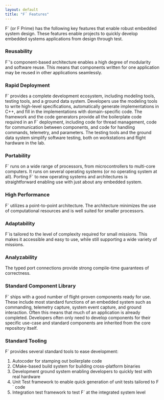 ```yaml
---
layout: default
title: "F´ Features"
---
```


F´ (or F Prime) has the following key features that enable robust embedded system design. These features enable projects to quickly
develop embedded systems applications from design through test.

### Reusability

F´'s component-based architecture enables a high degree of modularity and software reuse. This means that components
written for one application may be reused in other applications seamlessly.

### Rapid Deployment

F´ provides a complete development ecosystem, including modeling tools, testing tools, and a ground data system.
Developers use the modeling tools to write high-level specifications, automatically generate implementations in C++,
and fill in the implementations with domain-specific code. The framework and the code generators provide all the
boilerplate code required in an F´ deployment, including code for thread management, code for communication between
components, and code for handling commands, telemetry, and parameters. The testing tools and the ground data system
simplify software testing, both on workstations and flight hardware in the lab.

### Portability

F´ runs on a wide range of processors, from microcontrollers to multi-core computers. It runs on several
operating systems (or no operating system at all). Porting F´ to new operating systems and architectures is
straightforward enabling use with just about any embedded system.

### High Performance

F´ utilizes a point-to-point architecture. The architecture minimizes the use of computational resources and is well
suited for smaller processors.

### Adaptability

F´is tailored to the level of complexity required for small missions. This makes it accessible and easy to use, while
still supporting a wide variety of missions.

### Analyzability

The typed port connections provide strong compile-time guarantees of correctness.

### Standard Component Library

F´ ships with a good number of flight-proven components ready for use. These include most standard functions of an
embedded system such as commanding, telemetry capture, system event capture, and ground interaction. Often this
means that much of an application is already completed.  Developers often only need to develop components for their
specific use-case and standard components are inherited from the core repository itself.

### Standard Tooling

F´ provides several standard tools to ease development:

1. Autocoder for stamping out boilerplate code
2. CMake-based build system for building cross-platform binaries
3. Development ground system enabling developers to quickly test with real hardware
4. Unit Test framework to enable quick generation of unit tests tailored to F´ code
5. Integration test framework to test F´ at the integrated system level
